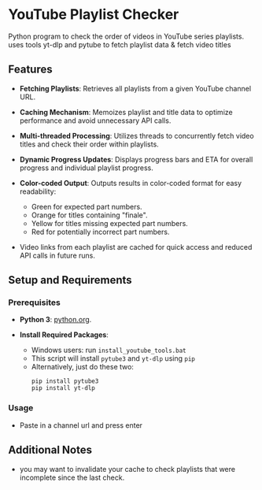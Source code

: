 # YouTube Playlist Checker

Python program to check the order of videos in YouTube series playlists. uses tools yt-dlp and pytube to fetch playlist data & fetch video titles

## Features

- **Fetching Playlists**: Retrieves all playlists from a given YouTube channel URL.
- **Caching Mechanism**: Memoizes playlist and title data to optimize performance and avoid unnecessary API calls.
- **Multi-threaded Processing**: Utilizes threads to concurrently fetch video titles and check their order within playlists.
- **Dynamic Progress Updates**: Displays progress bars and ETA for overall progress and individual playlist progress.
- **Color-coded Output**: Outputs results in color-coded format for easy readability:
  - Green for expected part numbers.
  - Orange for titles containing "finale".
  - Yellow for titles missing expected part numbers.
  - Red for potentially incorrect part numbers.


- Video links from each playlist are cached for quick access and reduced API calls in future runs.

## Setup and Requirements

### Prerequisites

- **Python 3**: [python.org](https://www.python.org/downloads/).


- **Install Required Packages**:
   - Windows users: run `install_youtube_tools.bat`
   - This script will install `pytube3` and `yt-dlp` using `pip`
   - Alternatively, just do these two:
	 ```
	 pip install pytube3
	 pip install yt-dlp
	 ```

### Usage
   - Paste in a channel url and press enter

## Additional Notes
   - you may want to invalidate your cache to check playlists that were incomplete since the last check.